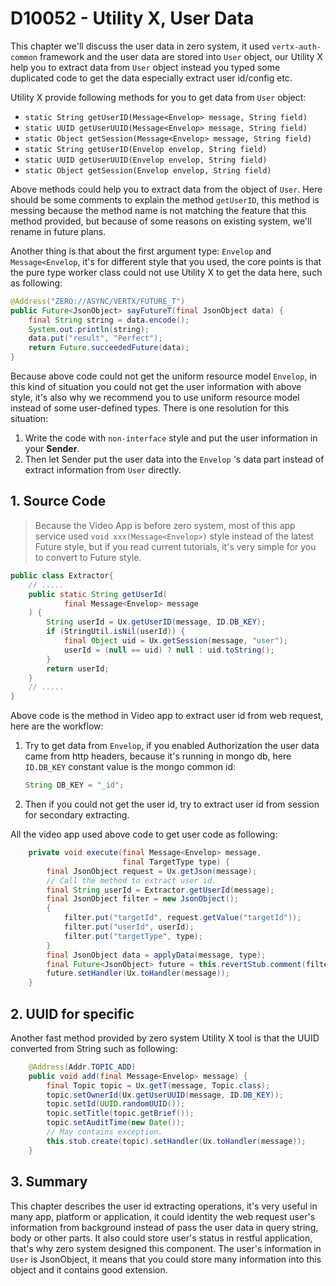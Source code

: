# D10052 - Utility X, User Data

This chapter we'll discuss the user data in zero system, it used `vertx-auth-common` framework and the user data are
stored into `User` object, our Utility X help you to extract data from `User` object instead you typed some duplicated
code to get the data especially extract user id/config etc.

Utility X provide following methods for you to get data from `User` object:

* `static String getUserID(Message<Envelop> message, String field)`
* `static UUID getUserUUID(Message<Envelop> message, String field)`
* `static Object getSession(Message<Envelop> message, String field)`
* `static String getUserID(Envelop envelop, String field)`
* `static UUID getUserUUID(Envelop envelop, String field)`
* `static Object getSession(Envelop envelop, String field)`

Above methods could help you to extract data from the object of `User`. Here should be some comments to explain the
method `getUserID`, this method is messing because the method name is not matching the feature that this method
provided, but because of some reasons on existing system, we'll rename in future plans.

Another thing is that about the first argument type: `Envelop` and `Message<Envelop`, it's for different style that you
used, the core points is that the pure type worker class could not use Utility X to get the data here, such as
following:

```java
@Address("ZERO://ASYNC/VERTX/FUTURE_T")
public Future<JsonObject> sayFutureT(final JsonObject data) {
    final String string = data.encode();
    System.out.println(string);
    data.put("result", "Perfect");
    return Future.succeededFuture(data);
}
```

Because above code could not get the uniform resource model `Envelop`, in this kind of situation you could not get the
user information with above style, it's also why we recommend you to use uniform resource model instead of some
user-defined types. There is one resolution for this situation:

1. Write the code with `non-interface`  style and put the user information in your **Sender**.
2. Then let Sender put the user data into the `Envelop` 's data part instead of extract information from `User`
   directly.

## 1. Source Code

> Because the Video App is before zero system, most of this app service used `void xxx(Message<Envelop>)` style instead of the latest Future style, but if you read current tutorials, it's very simple for you to convert to Future style.

```java
public class Extractor{
    // .....
    public static String getUserId(
            final Message<Envelop> message
    ) {
        String userId = Ux.getUserID(message, ID.DB_KEY);
        if (StringUtil.isNil(userId)) {
            final Object uid = Ux.getSession(message, "user");
            userId = (null == uid) ? null : uid.toString();
        }
        return userId;
    }
    // .....
}
```

Above code is the method in Video app to extract user id from web request, here are the workflow:

1. Try to get data from `Envelop`, if you enabled Authorization the user data came from http headers, because it's
   running in mongo db, here `ID.DB_KEY` constant value is the mongo common id:
   ```java
   String DB_KEY = "_id";
   ```
2. Then if you could not get the user id, try to extract user id from session for secondary extracting.

All the video app used above code to get user code as following:

```java
    private void execute(final Message<Envelop> message,
                         final TargetType type) {
        final JsonObject request = Ux.getJson(message);
        // Call the method to extract user id.
        final String userId = Extractor.getUserId(message);
        final JsonObject filter = new JsonObject();
        {
            filter.put("targetId", request.getValue("targetId"));
            filter.put("userId", userId);
            filter.put("targetType", type);
        }
        final JsonObject data = applyData(message, type);
        final Future<JsonObject> future = this.revertStub.comment(filter, data, true);
        future.setHandler(Ux.toHandler(message));
    }
```

## 2. UUID for specific

Another fast method provided by zero system Utility X tool is that the UUID converted from String such as following:

```java
    @Address(Addr.TOPIC_ADD)
    public void add(final Message<Envelop> message) {
        final Topic topic = Ux.getT(message, Topic.class);
        topic.setOwnerId(Ux.getUserUUID(message, ID.DB_KEY));
        topic.setId(UUID.randomUUID());
        topic.setTitle(topic.getBrief());
        topic.setAuditTime(new Date());
        // May contains exception.
        this.stub.create(topic).setHandler(Ux.toHandler(message));
    }
```

## 3. Summary

This chapter describes the user id extracting operations, it's very useful in many app, platform or application, it
could identity the web request user's information from background instead of pass the user data in query string, body or
other parts. It also could store user's status in restful application, that's why zero system designed this component.
The user's information in `User` is JsonObject, it means that you could store many information into this object and it
contains good extension.




